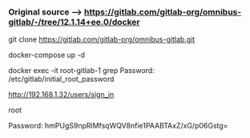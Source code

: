 ### Original source --> https://gitlab.com/gitlab-org/omnibus-gitlab/-/tree/12.1.14+ee.0/docker

git clone https://gitlab.com/gitlab-org/omnibus-gitlab.git

docker-compose up -d

docker exec -it root-gitlab-1 grep Password: /etc/gitlab/initial_root_password

http://192.168.1.32/users/sign_in

root


Password: 
hmPUgS9npRlMfsqWQV8nfie1PAABTAxZ/xG/p06Gstg=

